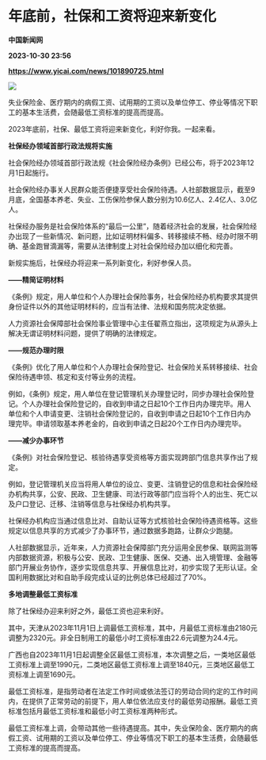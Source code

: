 # 年底前，社保和工资将迎来新变化
**中国新闻网**

**2023-10-30 23:56**

**https://www.yicai.com/news/101890725.html**

![](https://imgcdn.yicai.com/uppics/slides/2023/10/eefc325493c884d8e993004276b0ff83.jpg)

失业保险金、医疗期内的病假工资、试用期的工资以及单位停工、停业等情况下职工的基本生活费，会随最低工资标准的提高而提高。

2023年底前，社保、最低工资将迎来新变化，利好你我。一起来看。

**社保经办领域首部行政法规将实施**

社会保险经办领域首部行政法规《社会保险经办条例》已经公布，将于2023年12月1日起施行。

社会保险经办事关人民群众能否便捷享受社会保险待遇。人社部数据显示，截至9月底，全国基本养老、失业、工伤保险参保人数分别为10.6亿人、2.4亿人、3.0亿人。

社保经办服务是社会保险体系的“最后一公里”，随着经济社会的发展，社会保险经办出现了一些新情况、新问题，比如证明材料偏多、转移接续不畅、经办时限不明确、基金跑冒滴漏等，需要从法律制度上对社会保险经办加以细化和完善。

新规实施后，社保经办将迎来一系列新变化，利好参保人员。

**——精简证明材料**

《条例》规定，用人单位和个人办理社会保险事务，社会保险经办机构要求其提供身份证件以外的其他证明材料的，应当有法律、法规和国务院决定依据。

人力资源社会保障部社会保险事业管理中心主任翟燕立指出，这项规定为从源头上解决无谓证明材料问题，提供了明确的法律规定。

**——规范办理时限**

《条例》优化了用人单位和个人办理社会保险登记、社会保险关系转移接续、社会保险待遇申领、核定和支付等业务的流程。

例如，《条例》规定，用人单位在登记管理机关办理登记时，同步办理社会保险登记。个人办理社会保险登记的，自收到申请之日起10个工作日内办理完毕。用人单位和个人申请变更、注销社会保险登记的，自收到申请之日起10个工作日内办理完毕。申请领取基本养老金的，自收到申请之日起20个工作日内办理完毕。

**——减少办事环节**

《条例》对社会保险登记、核验待遇享受资格等方面实现跨部门信息共享作出了规定。

例如，登记管理机关应当将用人单位的设立、变更、注销登记的信息和社会保险经办机构共享，公安、民政、卫生健康、司法行政等部门应当将个人的出生、死亡以及户口登记、迁移、注销等信息与社保经办机构共享。

社保经办机构应当通过信息比对、自助认证等方式核验社会保险待遇资格等。这些规定以信息共享的方式减少了办事环节，通过数据多跑路，让群众少跑腿。

人社部数据显示，近年来，人力资源社会保障部门充分运用全民参保、联网监测等内部数据资源，积极与公安、民政、卫生健康、医保、交通、出入境管理、金融等部门开展业务协作，逐步实现信息共享、开展信息比对，初步实现了无形认证。全国利用数据比对和自助手段完成认证的比例总体已经超过了70%。

**多地调整最低工资标准**

除了社保经办迎来利好之外，最低工资也迎来利好。

其中，天津从2023年11月1日上调最低工资标准，其中，月最低工资标准由2180元调整为2320元。非全日制用工的最低小时工资标准由22.6元调整为24.4元。

广西也自2023年11月1日起调整全区最低工资标准，本次调整之后，一类地区最低工资标准上调至1990元，二类地区最低工资标准上调至1840元，三类地区最低工资标准上调至1690元。

最低工资标准，是指劳动者在法定工作时间或依法签订的劳动合同约定的工作时间内，在提供了正常劳动的前提下，用人单位依法应支付的最低劳动报酬。最低工资标准包括月最低工资标准和最低小时工资标准两种形式。

最低工资标准上调，会带动其他一些待遇提高。其中，失业保险金、医疗期内的病假工资、试用期的工资以及单位停工、停业等情况下职工的基本生活费，会随最低工资标准的提高而提高。